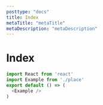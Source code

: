 ```yaml
---
posttype: "docs"
title: Index
metaTitle: "metaTitle"
metaDescription: "metaDescription"
---
```


# Index

```js
import React from 'react'
import Example from './place'
export default () => (
  <Example />
)
```